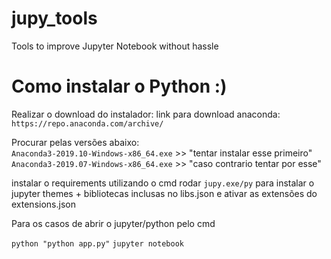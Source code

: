 # jupy_tools
 Tools to improve Jupyter Notebook without hassle

# Como instalar o Python :)
Realizar o download do instalador:
link para download anaconda: `https://repo.anaconda.com/archive/`

Procurar pelas versões abaixo:  
`Anaconda3-2019.10-Windows-x86_64.exe` >> "tentar instalar esse primeiro" <br>
`Anaconda3-2019.07-Windows-x86_64.exe` >> "caso contrario tentar por esse"

instalar o requirements utilizando o cmd
rodar `jupy.exe/py` para instalar o jupyter themes + bibliotecas inclusas no libs.json e ativar as extensões do extensions.json

Para os casos de abrir o jupyter/python pelo cmd

```python "python app.py"```
```jupyter notebook```
